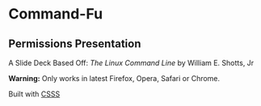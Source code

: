 # Command-Fu
## Permissions Presentation

A Slide Deck Based Off: _The Linux Command Line_ by William E. Shotts, Jr

**Warning:** Only works in latest Firefox, Opera, Safari or Chrome.

Built with [CSSS](https://github.com/LeaVerou/CSSS)
